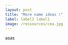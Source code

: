 ```yaml
---
layout: post
title: "More name ideas !"
label: label2 label1
image: /ressources/cea.jpg
---
```


asas